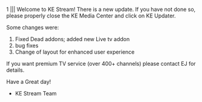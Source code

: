 1 
||| 
Welcome to KE Stream! There is a new update. If you have not done so, please properly close the KE Media Center and click on KE Updater. 

Some changes were:
1. Fixed Dead addons; added new Live tv addon 
2. bug fixes
3. Change of layout for enhanced user experience

If you want premium TV service (over 400+ channels) please contact EJ for details. 

Have a Great day!

- KE Stream Team
